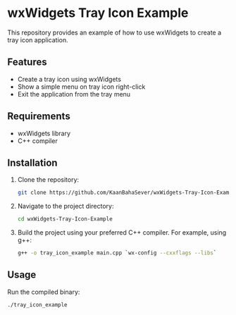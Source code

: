 # wxWidgets Tray Icon Example

This repository provides an example of how to use wxWidgets to create a tray icon application.

## Features

- Create a tray icon using wxWidgets
- Show a simple menu on tray icon right-click
- Exit the application from the tray menu

## Requirements

- wxWidgets library
- C++ compiler

## Installation

1. Clone the repository:
    ```sh
    git clone https://github.com/KaanBahaSever/wxWidgets-Tray-Icon-Example.git
    ```

2. Navigate to the project directory:
    ```sh
    cd wxWidgets-Tray-Icon-Example
    ```

3. Build the project using your preferred C++ compiler. For example, using g++:
    ```sh
    g++ -o tray_icon_example main.cpp `wx-config --cxxflags --libs`
    ```

## Usage

Run the compiled binary:
```sh
./tray_icon_example
```
